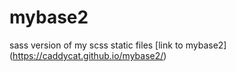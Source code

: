 # mybase2
sass version of my scss static files
[link to mybase2] (https://caddycat.github.io/mybase2/)